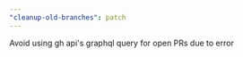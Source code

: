 ```yaml
---
"cleanup-old-branches": patch
---
```


Avoid using gh api's graphql query for open PRs due to error
